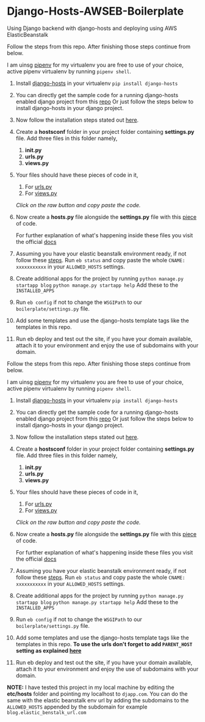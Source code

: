 # Django-Hosts-AWSEB-Boilerplate
Using Django backend with django-hosts and deploying using AWS ElasticBeanstalk

Follow the steps from this repo. After finishing those steps continue from below.

I am uinsg [pipenv](https://docs.pipenv.org/en/latest/) for my virtualenv you are free to use of 
your choice, active pipenv virtualenv by running `pipenv shell`.

1. Install [django-hosts](https://django-hosts.readthedocs.io/en/latest/) in your virtualenv
	`pip install django-hosts`

2. You can directly get the sample code for a running django-hosts enabled django project from this
	[repo](https://github.com/Alexmhack/Hosts-Django)
	Or just follow the steps below to install django-hosts in your django project.

3. Now follow the installation steps stated out [here](https://django-hosts.readthedocs.io/en/latest/#installation).

4. Create a **hostsconf** folder in your project folder containing **settings.py** file. Add three
	files in this folder namely,
	1. **__init__.py**
	2. **urls.py**
	3. **views.py**

5. Your files should have these pieces of code in it,
	1. For [urls.py](https://github.com/Alexmhack/Hosts-Django/blob/master/project/hostsconf/urls.py)
	2. For [views.py](https://github.com/Alexmhack/Hosts-Django/blob/master/project/hostsconf/views.py)

	*Click on the raw button and copy paste the code.*

6. Now create a **hosts.py** file alongside the **settings.py** file with this [piece](https://github.com/Alexmhack/Hosts-Django/blob/master/project/hosts.py) of code.

	For further explanation of what's happening inside these files you visit the official [docs](https://django-hosts.readthedocs.io/en/latest/)

7. Assuming you have your elastic beanstalk environment ready, if not follow these [steps](https://github.com/Alexmhack/Django-ElasticBeanstalk-Boilerplate). Run `eb status` and copy paste
	the whole `CNAME: xxxxxxxxxxx` in your 	`ALLOWED_HOSTS` settings.

8. Create additional apps for the project by running
	`python manage.py startapp blog`
	`python manage.py startapp help`
	Add these to the `INSTALLED_APPS`

9. Run `eb config` if not to change the `WSGIPath` to our `boilerplate/settings.py` file.

10. Add some templates and use the django-hosts template tags like the templates in this repo.

11. Run eb deploy and test out the site, if you have your domain available, attach it to your environment and enjoy the use of subdomains with your domain.

Follow the steps from this repo. After finishing those steps continue from below.

I am uinsg [pipenv](https://docs.pipenv.org/en/latest/) for my virtualenv you are free to use of your choice, active pipenv virtualenv
by running `pipenv shell`.

1. Install [django-hosts](https://django-hosts.readthedocs.io/en/latest/) in your virtualenv
	`pip install django-hosts`

2. You can directly get the sample code for a running django-hosts enabled django project from this
	[repo](https://github.com/Alexmhack/Hosts-Django)
	Or just follow the steps below to install django-hosts in your django project.

3. Now follow the installation steps stated out [here](https://django-hosts.readthedocs.io/en/latest/#installation).

4. Create a **hostsconf** folder in your project folder containing **settings.py** file. Add three
	files in this folder namely,
	1. **__init__.py**
	2. **urls.py**
	3. **views.py**

5. Your files should have these pieces of code in it,
	1. For [urls.py](https://github.com/Alexmhack/Hosts-Django/blob/master/project/hostsconf/urls.py)
	2. For [views.py](https://github.com/Alexmhack/Hosts-Django/blob/master/project/hostsconf/views.py)

	*Click on the raw button and copy paste the code.*

6. Now create a **hosts.py** file alongside the **settings.py** file with this [piece](https://github.com/Alexmhack/Hosts-Django/blob/master/project/hosts.py) of code.

	For further explanation of what's happening inside these files you visit the official [docs](https://django-hosts.readthedocs.io/en/latest/)

7. Assuming you have your elastic beanstalk environment ready, if not follow these [steps](https://github.com/Alexmhack/Django-ElasticBeanstalk-Boilerplate). Run `eb status` and copy paste
	the whole `CNAME: xxxxxxxxxxx` in your 	`ALLOWED_HOSTS` settings.

8. Create additional apps for the project by running
	`python manage.py startapp blog`
	`python manage.py startapp help`
	Add these to the `INSTALLED_APPS`

9. Run `eb config` if not to change the `WSGIPath` to our `boilerplate/settings.py` file.

10. Add some templates and use the django-hosts template tags like the templates in this repo.
	**To use the urls don't forget to add `PARENT_HOST` setting as explained [here](https://django-hosts.readthedocs.io/en/latest/templatetags.html#fully-qualified-domain-names-fqdn)**

11. Run eb deploy and test out the site, if you have your domain available, attach it to your environment and enjoy the use of subdomains with your domain.

**NOTE:** I have tested this project in my local machine by editing the **etc/hosts** folder and 
pointing my localhost to `djapp.com`. You can do the same with the elastic beanstalk env url by adding the subdomains to the `ALLOWED_HOSTS` appended by the subdomain for example `blog.elastic_benstalk_url.com`

